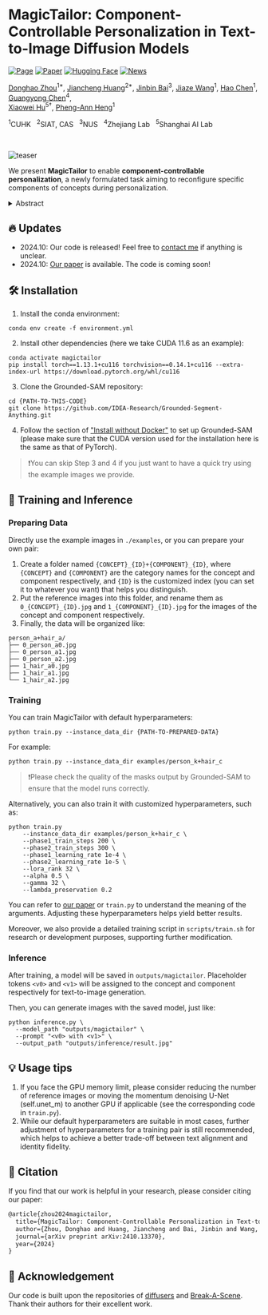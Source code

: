 # MagicTailor: Component-Controllable Personalization in Text-to-Image Diffusion Models

[![Page](https://img.shields.io/badge/Project-Page-blue?logo=github&logoColor=white)](https://correr-zhou.github.io/MagicTailor/)
[![Paper](https://img.shields.io/badge/arXiv-Paper-b31b1b?logo=arxiv&logoColor=white)](https://arxiv.org/pdf/2410.13370)
[![Hugging Face](https://img.shields.io/badge/Hugging_Face-%233_Paper_of_the_Day-yellow?logo=huggingface&logoColor=white)](https://huggingface.co/papers?date=2024-10-21)
[![News](https://img.shields.io/badge/Neuronad-News-980e5a?logo=googlechrome&logoColor=white)](https://neuronad.com/ai-news/tech/magictailor-personalization-in-text-to-image-generation/)

[Donghao Zhou](https://scholar.google.com/citations?hl=en&user=RsLS11MAAAAJ)<sup>1*</span></sup>,
[Jiancheng Huang](https://huangjch526.github.io/)<sup>2*</span></sup>,
[Jinbin Bai](https://noyii.github.io/)<sup>3</sup>,
[Jiaze Wang](https://jiazewang.com/)<sup>1</sup>,
[Hao Chen](https://scholar.google.com.hk/citations?user=tT03tysAAAAJ&hl=zh-CN)<sup>1</sup>,
[Guangyong Chen](https://guangyongchen.github.io/)<sup>4</sup>,<br>
[Xiaowei Hu](https://xw-hu.github.io/)<sup>5&dagger;</sup>,
[Pheng-Ann Heng](http://www.cse.cuhk.edu.hk/~pheng/)<sup>1</sup>

<span class="author-block"><sup>1</sup>CUHK &nbsp;</span>
<span class="author-block"><sup>2</sup>SIAT, CAS &nbsp;</span>
<span class="author-block"><sup>3</sup>NUS &nbsp;</span>
<span class="author-block"><sup>4</sup>Zhejiang Lab &nbsp;</span>
<span class="author-block"><sup>5</sup>Shanghai AI Lab</span>

<br>

![teaser](assets/teaser.gif)

We present **MagicTailor** to enable **component-controllable personalization**, a newly formulated task aiming to reconfigure specific components of concepts during personalization.

<details>
  <summary>Abstract</summary>
  <p>Recent advancements in text-to-image (T2I) diffusion models have enabled the creation of high-quality images from text prompts, but they still struggle to generate images with precise control over specific visual concepts. Existing approaches can replicate a given concept by learning from reference images, yet they lack the flexibility for fine-grained customization of the individual component within the concept. In this paper, we introduce component-controllable personalization, a novel task that pushes the boundaries of T2I models by allowing users to reconfigure and personalize specific components of concepts. This task is particularly challenging due to two primary obstacles: semantic pollution, where unwanted visual elements corrupt the personalized concept, and semantic imbalance, which causes disproportionate learning of visual semantics. To overcome these challenges, we design MagicTailor, an innovative framework that leverages Dynamic Masked Degradation (DM-Deg) to dynamically perturb undesired visual semantics and Dual-Stream Balancing (DS-Bal) to establish a balanced learning paradigm for visual semantics. Extensive comparisons, ablations, and analyses demonstrate that MagicTailor not only excels in this challenging task but also holds significant promise for practical applications, paving the way for more nuanced and creative image generation.</p>
</details>


## 🔥 Updates
- 2024.10: Our code is released! Feel free to [contact me](mailto:dhzhou@link.cuhk.edu.hk) if anything is unclear.
- 2024.10: [Our paper](https://arxiv.org/pdf/2410.13370) is available. The code is coming soon!


## 🛠️ Installation
1. Install the conda environment:
```
conda env create -f environment.yml
```
2. Install other dependencies (here we take CUDA 11.6 as an example):
```
conda activate magictailor
pip install torch==1.13.1+cu116 torchvision==0.14.1+cu116 --extra-index-url https://download.pytorch.org/whl/cu116
```
3. Clone the Grounded-SAM repository:
```
cd {PATH-TO-THIS-CODE}
git clone https://github.com/IDEA-Research/Grounded-Segment-Anything.git
```
4. Follow the section of ["Install without Docker"](https://github.com/IDEA-Research/Grounded-Segment-Anything) to set up Grounded-SAM (please make sure that the CUDA version used for the installation here is the same as that of PyTorch).

> ❗You can skip Step 3 and 4 if you just want to have a quick try using the example images we provide.

## 🔬 Training and Inference

### Preparing Data
Directly use the example images in `./examples`, or you can prepare your own pair:
1. Create a folder named `{CONCEPT}_{ID}+{COMPONENT}_{ID}`, where `{CONCEPT}` and `{COMPONENT}` are the category names for the concept and component respectively, and `{ID}` is the customized index (you can set it to whatever you want) that helps you distinguish.
2. Put the reference images into this folder, and rename them as `0_{CONCEPT}_{ID}.jpg` and `1_{COMPONENT}_{ID}.jpg` for the images of the concept and component respectively.
3. Finally, the data will be organized like:
```
person_a+hair_a/
├── 0_person_a0.jpg
├── 0_person_a1.jpg
├── 0_person_a2.jpg
├── 1_hair_a0.jpg
├── 1_hair_a1.jpg
└── 1_hair_a2.jpg
```

### Training
You can train MagicTailor with default hyperparameters:
```
python train.py --instance_data_dir {PATH-TO-PREPARED-DATA}
```
For example:
```
python train.py --instance_data_dir examples/person_k+hair_c
```
> ❗Please check the quality of the masks output by Grounded-SAM to ensure that the model runs correctly.

Alternatively, you can also train it with customized hyperparameters, such as:
```
python train.py 
    --instance_data_dir examples/person_k+hair_c \
    --phase1_train_steps 200 \
    --phase2_train_steps 300 \
    --phase1_learning_rate 1e-4 \
    --phase2_learning_rate 1e-5 \
    --lora_rank 32 \
    --alpha 0.5 \
    --gamma 32 \
    --lambda_preservation 0.2
```
You can refer to [our paper](https://arxiv.org/pdf/2410.13370) or `train.py` to understand the meaning of the arguments.
Adjusting these hyperparameters helps yield better results.

Moreover, we also provide a detailed training script in `scripts/train.sh` for research or development purposes, supporting further modification.

### Inference
After training, a model will be saved in `outputs/magictailor`. Placeholder tokens `<v0>` and `<v1>` will be assigned to the concept and component respectively for text-to-image generation.

Then, you can generate images with the saved model, just like:
```
python inference.py \
  --model_path "outputs/magictailor" \
  --prompt "<v0> with <v1>" \
  --output_path "outputs/inference/result.jpg"
```

## 💡 Usage tips
1. If you face the GPU memory limit, please consider reducing the number of reference images or moving the momentum denoising U-Net (self.unet_m) to another GPU if applicable (see the corresponding code in `train.py`).
2. While our default hyperparameters are suitable in most cases, further adjustment of hyperparameters for a training pair is still recommended, which helps to achieve a better trade-off between text alignment and identity fidelity.


## 📑 Citation
If you find that our work is helpful in your research, please consider citing our paper:
```latex
@article{zhou2024magictailor,
  title={MagicTailor: Component-Controllable Personalization in Text-to-Image Diffusion Models},
  author={Zhou, Donghao and Huang, Jiancheng and Bai, Jinbin and Wang, Jiaze and Chen, Hao and Chen, Guangyong and Hu, Xiaowei and Heng, Pheng-Ann},
  journal={arXiv preprint arXiv:2410.13370},
  year={2024}
} 
```


## 🤝 Acknowledgement
Our code is built upon the repositories of [diffusers](https://github.com/huggingface/diffusers) and [Break-A-Scene](https://github.com/google/break-a-scene/). Thank their authors for their excellent work.

